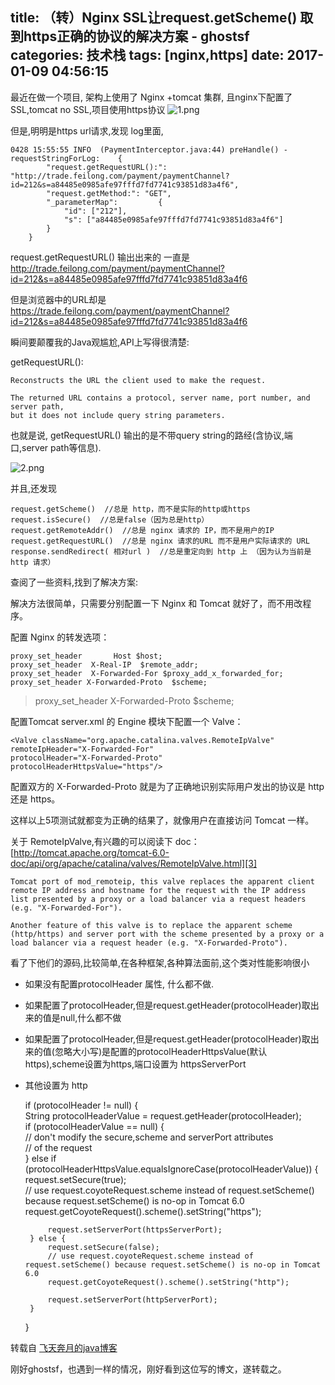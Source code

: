 title: （转）Nginx SSL让request.getScheme() 取到https正确的协议的解决方案 - ghostsf
categories: 技术栈
tags: [nginx,https]
date: 2017-01-09 04:56:15
---
最近在做一个项目, 架构上使用了 Nginx +tomcat 集群, 且nginx下配置了SSL,tomcat no SSL,项目使用https协议
![1.png][1]

但是,明明是https url请求,发现 log里面,

    0428 15:55:55 INFO  (PaymentInterceptor.java:44) preHandle() - requestStringForLog:    {  
            "request.getRequestURL():": "http://trade.feilong.com/payment/paymentChannel?id=212&s=a84485e0985afe97fffd7fd7741c93851d83a4f6",  
            "request.getMethod:": "GET",  
            "_parameterMap":         {  
                "id": ["212"],  
                "s": ["a84485e0985afe97fffd7fd7741c93851d83a4f6"]  
            }  
        }  

request.getRequestURL() 输出出来的 一直是  
http://trade.feilong.com/payment/paymentChannel?id=212&s=a84485e0985afe97fffd7fd7741c93851d83a4f6
 
但是浏览器中的URL却是
https://trade.feilong.com/payment/paymentChannel?id=212&s=a84485e0985afe97fffd7fd7741c93851d83a4f6
 
 
瞬间要颠覆我的Java观尴尬,API上写得很清楚:
 
getRequestURL():

    Reconstructs the URL the client used to make the request.   
      
    The returned URL contains a protocol, server name, port number, and server path,   
    but it does not include query string parameters.  

也就是说, getRequestURL() 输出的是不带query string的路经(含协议,端口,server path等信息).

![2.png][2]

并且,还发现

    request.getScheme()  //总是 http，而不是实际的http或https  
    request.isSecure()  //总是false（因为总是http）  
    request.getRemoteAddr()  //总是 nginx 请求的 IP，而不是用户的IP  
    request.getRequestURL()  //总是 nginx 请求的URL 而不是用户实际请求的 URL  
    response.sendRedirect( 相对url )  //总是重定向到 http 上 （因为认为当前是 http 请求） 

查阅了一些资料,找到了解决方案:
 
解决方法很简单，只需要分别配置一下 Nginx 和 Tomcat 就好了，而不用改程序。
 
配置 Nginx 的转发选项：

    proxy_set_header       Host $host;  
    proxy_set_header  X-Real-IP  $remote_addr;  
    proxy_set_header  X-Forwarded-For $proxy_add_x_forwarded_for;  
    proxy_set_header X-Forwarded-Proto  $scheme;  

> proxy_set_header X-Forwarded-Proto $scheme;

配置Tomcat server.xml 的 Engine 模块下配置一个 Valve：

    <Valve className="org.apache.catalina.valves.RemoteIpValve"  
    remoteIpHeader="X-Forwarded-For"  
    protocolHeader="X-Forwarded-Proto"  
    protocolHeaderHttpsValue="https"/>  

配置双方的 X-Forwarded-Proto 就是为了正确地识别实际用户发出的协议是 http 还是 https。
 
这样以上5项测试就都变为正确的结果了，就像用户在直接访问 Tomcat 一样。


关于 RemoteIpValve,有兴趣的可以阅读下 doc：
[http://tomcat.apache.org/tomcat-6.0-doc/api/org/apache/catalina/valves/RemoteIpValve.html][3]

    Tomcat port of mod_remoteip, this valve replaces the apparent client remote IP address and hostname for the request with the IP address list presented by a proxy or a load balancer via a request headers (e.g. "X-Forwarded-For").   
       
    Another feature of this valve is to replace the apparent scheme (http/https) and server port with the scheme presented by a proxy or a load balancer via a request header (e.g. "X-Forwarded-Proto").   

看了下他们的源码,比较简单,在各种框架,各种算法面前,这个类对性能影响很小
 

 - 如果没有配置protocolHeader 属性, 什么都不做.
 - 如果配置了protocolHeader,但是request.getHeader(protocolHeader)取出来的值是null,什么都不做
 - 如果配置了protocolHeader,但是request.getHeader(protocolHeader)取出来的值(忽略大小写)是配置的protocolHeaderHttpsValue(默认https),scheme设置为https,端口设置为 httpsServerPort
 - 其他设置为 http

    if (protocolHeader != null) {  
        String protocolHeaderValue = request.getHeader(protocolHeader);  
        if (protocolHeaderValue == null) {  
            // don't modify the secure,scheme and serverPort attributes  
            // of the request  
        } else if (protocolHeaderHttpsValue.equalsIgnoreCase(protocolHeaderValue)) {  
            request.setSecure(true);  
            // use request.coyoteRequest.scheme instead of request.setScheme() because request.setScheme() is no-op in Tomcat 6.0  
            request.getCoyoteRequest().scheme().setString("https");  
              
            request.setServerPort(httpsServerPort);  
        } else {  
            request.setSecure(false);  
            // use request.coyoteRequest.scheme instead of request.setScheme() because request.setScheme() is no-op in Tomcat 6.0  
            request.getCoyoteRequest().scheme().setString("http");  
              
            request.setServerPort(httpServerPort);  
        }  
    }  

转载自 [飞天奔月的java博客][4]

刚好ghostsf，也遇到一样的情况，刚好看到这位写的博文，遂转载之。

  [1]: http://www.ghostsf.com/usr/uploads/2017/01/706349000.png
  [2]: http://www.ghostsf.com/usr/uploads/2017/01/601473297.png
  [3]: http://tomcat.apache.org/tomcat-6.0-doc/api/org/apache/catalina/valves/RemoteIpValve.html
  [4]: http://feitianbenyue.iteye.com/blog/2056357

